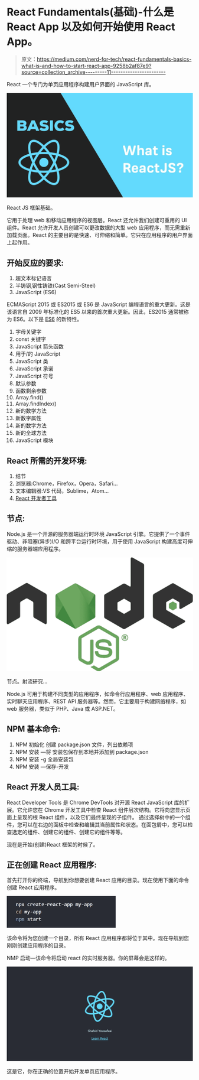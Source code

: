 # React Fundamentals(基础)-什么是 React App 以及如何开始使用 React App。

> 原文：<https://medium.com/nerd-for-tech/react-fundamentals-basics-what-is-and-how-to-start-react-app-9258b2af87e9?source=collection_archive---------11----------------------->

React 一个专门为单页应用程序构建用户界面的 JavaScript 库。

![](img/4a504d7920a718c05206a2bca2e9e53c.png)

React JS 框架基础。

它用于处理 web 和移动应用程序的视图层。React 还允许我们创建可重用的 UI 组件。React 允许开发人员创建可以更改数据的大型 web 应用程序，而无需重新加载页面。React 的主要目的是快速、可伸缩和简单。它只在应用程序的用户界面上起作用。

## 开始反应的要求:

1.  超文本标记语言
2.  半铸钢ˌ钢性铸铁(Cast Semi-Steel)
3.  JavaScript (ES6)

ECMAScript 2015 或 ES2015 或 ES6 是 JavaScript 编程语言的重大更新。这是该语言自 2009 年标准化的 ES5 以来的首次重大更新。因此，ES2015 通常被称为 ES6。以下是 [ES6](https://www.w3schools.com/js/js_es6.asp) 的新特性。

1.  字母关键字
2.  const 关键字
3.  JavaScript 箭头函数
4.  用于/的 JavaScript
5.  JavaScript 类
6.  JavaScript 承诺
7.  JavaScript 符号
8.  默认参数
9.  函数剩余参数
10.  Array.find()
11.  Array.findIndex()
12.  新的数学方法
13.  新数字属性
14.  新的数字方法
15.  新的全球方法
16.  JavaScript 模块

## React 所需的开发环境:

1.  结节
2.  浏览器:Chrome，Firefox，Opera，Safari…
3.  文本编辑器:VS 代码，Sublime，Atom…
4.  [React 开发者工具](https://chrome.google.com/webstore/detail/react-developer-tools/fmkadmapgofadopljbjfkapdkoienihi)

## 节点:

Node.js 是一个开源的服务器端运行时环境 JavaScript 引擎。它提供了一个事件驱动、非阻塞(异步)I/O 和跨平台运行时环境，用于使用 JavaScript 构建高度可伸缩的服务器端应用程序。

![](img/7ac00ae084e41c6b7febc6566bd2bf5e.png)

节点。射流研究…

Node.js 可用于构建不同类型的应用程序，如命令行应用程序、web 应用程序、实时聊天应用程序、REST API 服务器等。然而，它主要用于构建网络程序，如 web 服务器，类似于 PHP、Java 或 ASP.NET。

## NPM 基本命令:

1.  NPM 初始化
    创建 package.json 文件，列出依赖项
2.  NPM 安装 <package name="">—将
    安装包保存到本地并添加到 package.json</package>
3.  NPM 安装 <package name="">-g
    全局安装包</package>
4.  NPM 安装 <package name="">—保存-开发</package>

## React 开发人员工具:

React Developer Tools 是 Chrome DevTools 对开源 React JavaScript 库的扩展。它允许您在 Chrome 开发工具中检查 React 组件层次结构。它将向您显示页面上呈现的根 React 组件，以及它们最终呈现的子组件。
通过选择树中的一个组件，您可以在右边的面板中检查和编辑其当前属性和状态。在面包屑中，您可以检查选定的组件、创建它的组件、创建它的组件等等。

现在是开始(创建)React 框架的时候了。

## 正在创建 React 应用程序:

首先打开你的终端，导航到你想要创建 React 应用的目录。现在使用下面的命令创建 React 应用程序。

![](img/c561d66f0801bc7ee69da014e9070b5f.png)

该命令将为您创建一个目录，所有 React 应用程序都将位于其中。现在导航到您刚刚创建应用程序的目录。

NMP 启动—该命令将启动 react 的实时服务器。你的屏幕会是这样的。

![](img/89f545e4172de76eb3a5a1026b96ebaf.png)

这是它，你在正确的位置开始开发单页应用程序。